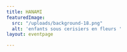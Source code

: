 ```yaml
---
title: HANAMI
featuredImage:
  src: "/uploads/background-18.png"
  alt: 'enfants sous cerisiers en fleurs '
layout: eventpage

---
```

